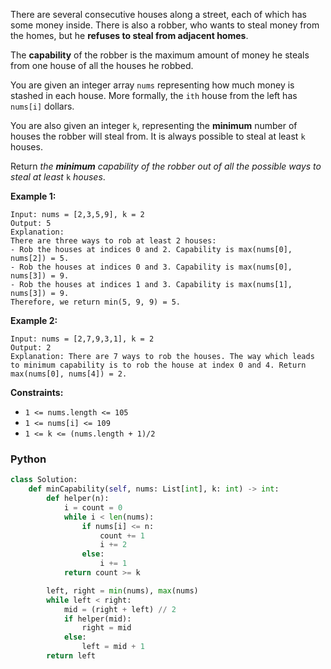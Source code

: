There are several consecutive houses along a street, each of which has some money inside. There is also a robber, who wants to steal money from the homes, but he  **refuses to steal from adjacent homes**.

The  **capability**  of the robber is the maximum amount of money he steals from one house of all the houses he robbed.

You are given an integer array  `nums`  representing how much money is stashed in each house. More formally, the  `ith`  house from the left has  `nums[i]`  dollars.

You are also given an integer  `k`, representing the  **minimum**  number of houses the robber will steal from. It is always possible to steal at least  `k`  houses.

Return  _the  **minimum**  capability of the robber out of all the possible ways to steal at least_ `k` _houses_.

**Example 1:**
```
Input: nums = [2,3,5,9], k = 2
Output: 5
Explanation: 
There are three ways to rob at least 2 houses:
- Rob the houses at indices 0 and 2. Capability is max(nums[0], nums[2]) = 5.
- Rob the houses at indices 0 and 3. Capability is max(nums[0], nums[3]) = 9.
- Rob the houses at indices 1 and 3. Capability is max(nums[1], nums[3]) = 9.
Therefore, we return min(5, 9, 9) = 5.
```

**Example 2:**
```
Input: nums = [2,7,9,3,1], k = 2
Output: 2
Explanation: There are 7 ways to rob the houses. The way which leads to minimum capability is to rob the house at index 0 and 4. Return max(nums[0], nums[4]) = 2.
```

**Constraints:**

-   `1 <= nums.length <= 105`
-   `1 <= nums[i] <= 109`
-   `1 <= k <= (nums.length + 1)/2`


### Python
```py
class Solution:
    def minCapability(self, nums: List[int], k: int) -> int:
        def helper(n):
            i = count = 0
            while i < len(nums):
                if nums[i] <= n:
                    count += 1
                    i += 2
                else:
                    i += 1
            return count >= k

        left, right = min(nums), max(nums)
        while left < right:
            mid = (right + left) // 2
            if helper(mid):
                right = mid
            else:
                left = mid + 1
        return left
```